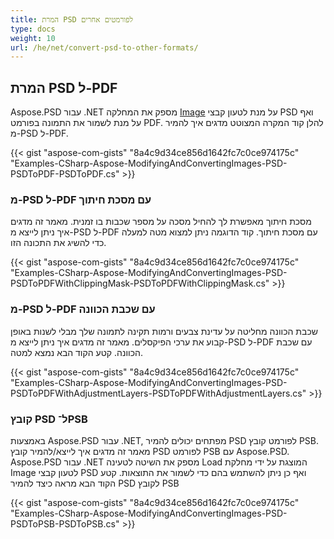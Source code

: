 ```yaml
---
title: המרת PSD לפורמטים אחרים
type: docs
weight: 10
url: /he/net/convert-psd-to-other-formats/
---
```


## **המרת PSD ל-PDF**


Aspose.PSD עבור .NET מספק את המחלקה [Image](https://reference.aspose.com/psd/net/aspose.psd/image) על מנת לטעון קבצי PSD ואף על מנת לשמור את התמונה בפורמט PDF. להלן קוד המקרה המצוטט מדגים איך להמיר מ-PSD ל-PDF.



{{< gist "aspose-com-gists" "8a4c9d34ce856d1642fc7c0ce974175c" "Examples-CSharp-Aspose-ModifyingAndConvertingImages-PSD-PSDToPDF-PSDToPDF.cs" >}}


### **מ-PSD ל-PDF עם מסכת חיתוך**


מסכת חיתוך מאפשרת לך להחיל מסכה על מספר שכבות בו זמנית. מאמר זה מדגים איך ניתן לייצא מ-PSD ל-PDF עם מסכת חיתוך. קוד הדוגמה ניתן למצוא מטה למעלה כדי להשיג את התכונה הזו.


{{< gist "aspose-com-gists" "8a4c9d34ce856d1642fc7c0ce974175c" "Examples-CSharp-Aspose-ModifyingAndConvertingImages-PSD-PSDToPDFWithClippingMask-PSDToPDFWithClippingMask.cs" >}}


### **מ-PSD ל-PDF עם שכבת הכוונה**


שכבת הכוונה מחליטה על עדינת צבעים ורמות תקינה לתמונה שלך מבלי לשנות באופן קבוע את ערכי הפיקסלים. מאמר זה מדגים איך ניתן לייצא מ-PSD ל-PDF עם שכבת הכוונה. קטע הקוד הבא נמצא למטה.


{{< gist "aspose-com-gists" "8a4c9d34ce856d1642fc7c0ce974175c" "Examples-CSharp-Aspose-ModifyingAndConvertingImages-PSD-PSDToPDFWithAdjustmentLayers-PSDToPDFWithAdjustmentLayers.cs" >}}


### **קובץ PSD ל־PSB**


באמצעות Aspose.PSD עבור .NET, מפתחים יכולים להמיר PSD לפורמט קובץ PSB. מאמר זה מדגים איך לייצא/להמיר קובץ PSD לפורמט PSB עם Aspose.PSD. Aspose.PSD עבור .NET מספק את השיטה לטעינה Load המוצגת על ידי מחלקת Image לטעון קבצי PSD ואף כן ניתן להשתמש בהם כדי לשמור את התוצאות. קטע הקוד הבא מראה כיצד להמיר PSD לקובץ PSB


{{< gist "aspose-com-gists" "8a4c9d34ce856d1642fc7c0ce974175c" "Examples-CSharp-Aspose-ModifyingAndConvertingImages-PSD-PSDToPSB-PSDToPSB.cs" >}}




